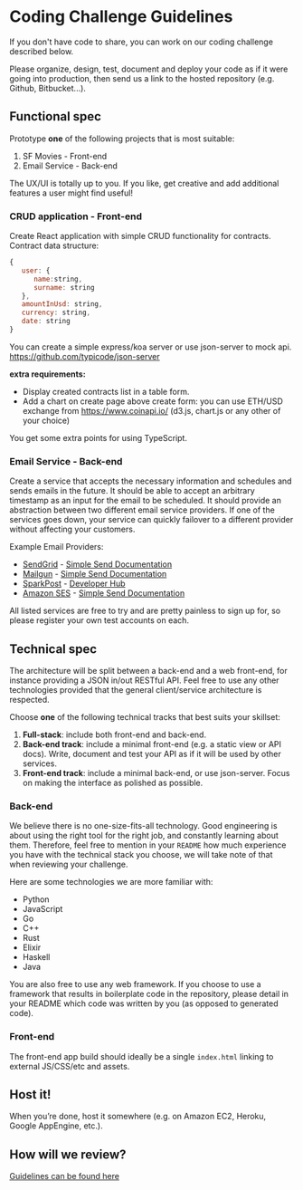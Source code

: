 Coding Challenge Guidelines
===========================

If you don't have code to share, you can work on our coding challenge described
below. 

Please organize, design, test, document and deploy your code as if it were
going into production, then send us a link to the hosted repository (e.g.
Github, Bitbucket...).

Functional spec
---------------

Prototype **one** of the following projects that is most suitable:

1. SF Movies - Front-end
2. Email Service - Back-end

The UX/UI is totally up to you. If you like, get creative and add additional
features a user might find useful!


### CRUD application - Front-end

Create React application with simple CRUD functionality for contracts. Contract data structure: 
``` js
{
   user: {
      name:string,
      surname: string
   },
   amountInUsd: string,
   currency: string,
   date: string  
}
```

You can create a simple express/koa server or use json-server to mock api. https://github.com/typicode/json-server 

**extra requirements:**
 * Display created contracts list in a table form. 
 * Add a chart on create page above create form: you can use ETH/USD exchange from https://www.coinapi.io/ (d3.js, chart.js or any other of your choice) 

You get some extra points for using TypeScript.

### Email Service - Back-end

Create a service that accepts the necessary information and schedules and sends emails in the future. 
It should be able to accept an arbitrary timestamp as an input for the email to be scheduled.
It should provide an abstraction between two different email service providers.
If one of the services goes down, your service can quickly failover to
a different provider without affecting your customers.

Example Email Providers:

* [SendGrid](https://sendgrid.com/user/signup) - [Simple Send Documentation](https://sendgrid.com/docs/API_Reference/Web_API/mail.html)
* [Mailgun](http://www.mailgun.com) - [Simple Send Documentation](http://documentation.mailgun.com/quickstart.html#sending-messages)
* [SparkPost](https://www.sparkpost.com/) - [Developer Hub](https://developers.sparkpost.com/)
* [Amazon SES](http://aws.amazon.com/ses/) - [Simple Send Documentation](http://docs.aws.amazon.com/ses/latest/APIReference/API_SendEmail.html)

All listed services are free to try and are pretty painless to sign up for, so
please register your own test accounts on each.

Technical spec
--------------

The architecture will be split between a back-end and a web front-end, for
instance providing a JSON in/out RESTful API. Feel free to use any other
technologies provided that the general client/service architecture is
respected.

Choose **one** of the following technical tracks that best suits your skillset:

1. **Full-stack**: include both front-end and back-end.
2. **Back-end track**: include a minimal front-end (e.g. a static view or API
   docs). Write, document and test your API as if it will be used by other
   services.
3. **Front-end track**: include a minimal back-end, or use json-server.
Focus on making the interface as polished as possible.

### Back-end

We believe there is no one-size-fits-all technology. Good engineering is about
using the right tool for the right job, and constantly learning about them.
Therefore, feel free to mention in your `README` how much experience you have
with the technical stack you choose, we will take note of that when reviewing
your challenge.

Here are some technologies we are more familiar with:

* Python
* JavaScript
* Go
* C++
* Rust
* Elixir
* Haskell
* Java

You are also free to use any web framework. If you choose to use a framework
that results in boilerplate code in the repository, please detail in your
README which code was written by you (as opposed to generated code).

### Front-end

The front-end app build should ideally be a single `index.html`
linking to external JS/CSS/etc and assets.

Host it!
--------

When you’re done, host it somewhere (e.g. on Amazon EC2, Heroku, Google AppEngine, etc.).

How will we review?
-------------------

[Guidelines can be found here](https://github.com/uber/coding-challenge-tools/blob/master/README.md)
